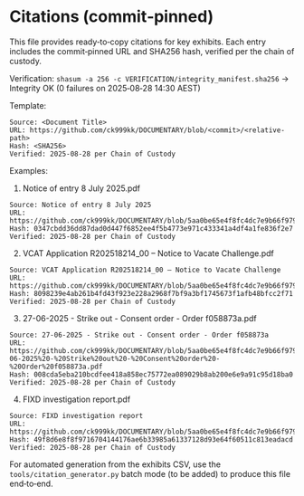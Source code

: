 # Citations (commit‑pinned)

This file provides ready‑to‑copy citations for key exhibits. Each entry includes the commit‑pinned URL and SHA256 hash, verified per the chain of custody.

Verification: `shasum -a 256 -c VERIFICATION/integrity_manifest.sha256` → Integrity OK (0 failures on 2025‑08‑28 14:30 AEST)

Template:

```
Source: <Document Title>
URL: https://github.com/ck999kk/DOCUMENTARY/blob/<commit>/<relative-path>
Hash: <SHA256>
Verified: 2025-08-28 per Chain of Custody
```

Examples:

1) Notice of entry 8 July 2025.pdf

```
Source: Notice of entry 8 July 2025
URL: https://github.com/ck999kk/DOCUMENTARY/blob/5aa0be65e4f8fc4dc7e9b66f979c5331ae91c4a6/Combined_Attachments/Notice%20of%20entry%208%20July%202025.pdf
Hash: 0347cbdd36dd87dad0d447f6852ee4f5b4773e971c433341a4df4a1fe836f2e7
Verified: 2025-08-28 per Chain of Custody
```

2) VCAT Application R202518214_00 – Notice to Vacate Challenge.pdf

```
Source: VCAT Application R202518214_00 – Notice to Vacate Challenge
URL: https://github.com/ck999kk/DOCUMENTARY/blob/5aa0be65e4f8fc4dc7e9b66f979c5331ae91c4a6/Combined_Attachments/VCAT%20Application%20R202518214_00%20%E2%80%93%20Notice%20to%20Vacate%20Challenge.pdf
Hash: 8098239e4ab261b4fd43f923e228a2968f7bf9a3bf1745673f1afb48bfcc2f71
Verified: 2025-08-28 per Chain of Custody
```

3) 27-06-2025 - Strike out - Consent order - Order f058873a.pdf

```
Source: 27-06-2025 - Strike out - Consent order - Order f058873a
URL: https://github.com/ck999kk/DOCUMENTARY/blob/5aa0be65e4f8fc4dc7e9b66f979c5331ae91c4a6/Combined_Attachments/27-06-2025%20-%20Strike%20out%20-%20Consent%20order%20-%20Order%20f058873a.pdf
Hash: 008cda5eba210bcdfee418a858ec75772ea089029b8ab200e6e9a91c95d18ba0
Verified: 2025-08-28 per Chain of Custody
```

4) FIXD investigation report.pdf

```
Source: FIXD investigation report
URL: https://github.com/ck999kk/DOCUMENTARY/blob/5aa0be65e4f8fc4dc7e9b66f979c5331ae91c4a6/Combined_Attachments/FIXD%20investigation%20report.pdf
Hash: 49f8d6e8f8f9716704144176ae6b33985a61337128d93e64f60511c813eadacd
Verified: 2025-08-28 per Chain of Custody
```

For automated generation from the exhibits CSV, use the `tools/citation_generator.py` batch mode (to be added) to produce this file end‑to‑end.

